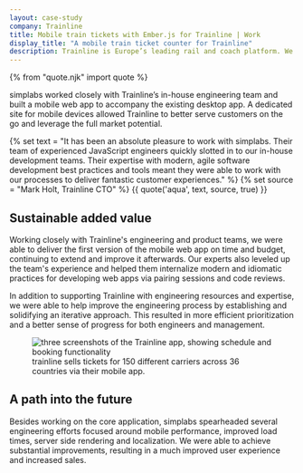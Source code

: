 ```yaml
---
layout: case-study
company: Trainline
title: Mobile train tickets with Ember.js for Trainline | Work
display_title: "A mobile train ticket counter for Trainline"
description: Trainline is Europe’s leading rail and coach platform. We helped them deliver a high-performance mobile web app, along with an improved engineering process.
---
```


{% from "quote.njk" import quote %}

<p class="post__tagline">
  simplabs worked closely with Trainline’s in-house engineering team and built a mobile web app to accompany the existing desktop app. A dedicated site for mobile devices allowed Trainline to better serve customers on the go and leverage the full market potential.
</p>

{% set text = "It has been an absolute pleasure to work with simplabs. Their team of experienced JavaScript engineers quickly slotted in to our in-house development teams. Their expertise with modern, agile software development best practices and tools meant they were able to work with our processes to deliver fantastic customer experiences." %}
{% set source = "Mark Holt, Trainline CTO" %}
{{ quote('aqua', text, source, true) }}

## Sustainable added value

Working closely with Trainline's engineering and product teams, we were able to deliver the first version of the mobile web app on time and budget, continuing to extend and improve it afterwards. Our experts also leveled up the team's experience and helped them internalize modern and idiomatic practices for developing web apps via pairing sessions and code reviews.

In addition to supporting Trainline with engineering resources and expertise, we were able to help improve the engineering process by establishing and solidifying an iterative approach. This resulted in more efficient prioritization and a better sense of progress for both engineers and management.

<figure figure:scope>
  <img
    figure:class="content"
    src="/assets/images/work/trainline-comp-2.jpg"
    alt="three screenshots of the Trainline app, showing schedule and booking functionality"
  />

  <figcaption>
    trainline sells tickets for 150 different carriers across 36 countries via their mobile app.
  </figcaption>
</figure>

## A path into the future

Besides working on the core application, simplabs spearheaded several engineering efforts focused around mobile performance, improved load times, server side rendering and localization. We were able to achieve substantial improvements, resulting in a much improved user experience and increased sales.
